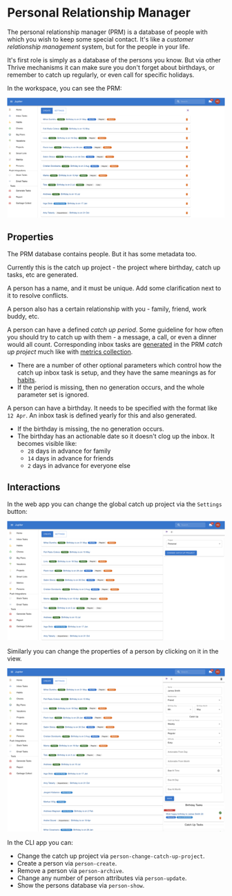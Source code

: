 # Personal Relationship Manager

The personal relationship manager (PRM) is a database of people with which you wish to keep some
special contact. It's like a _customer relationship management_ system, but for the people in
your life.

It's first role is simply as a database of the persons you know. But via other Thrive mechanisms
it can make sure you don't forget about birthdays, or remember to catch up regularly, or even
call for specific holidays.

In the workspace, you can see the PRM:

![PRM in Workspace](../assets/persons-overview.png)

## Properties

The PRM database contains people. But it has some metadata too.

Currently this is the catch up project - the project where birthday, catch up tasks, etc are
generated.

A person has a name, and it must be unique. Add some clarification next to it to resolve
conflicts.

A person also has a certain relationship with you - family, friend, work buddy, etc.

A person can have a defined _catch up period_. Some guideline for how often you should try to
catch up with them - a message, a call, or even a dinner would all count. Corresponding
inbox tasks are [generated](tasks-generation.md) in the PRM _catch up project_ much like
with [metrics collection](metrics.md).

* There are a number of other optional parameters which control how the catch up inbox task is
  setup, and they have the same meanings as for [habits](habits.md).
* If the period is missing, then no generation occurs, and the whole parameter set is ignored.

A person can have a birthday. It needs to be specified with the format like `12 Apr`. An
inbox task is defined yearly for this and also generated.

* If the birthday is missing, the no generation occurs.
* The birthday has an actionable date so it doesn't clog up the inbox. It becomes visible like:
  * `28` days in advance for family
  * `14` days in advance for friends
  * `2` days in advance for everyone else

## Interactions

In the web app you can change the global catch up project via the `Settings` button:

![Persons Settings](../assets/persons-settings.png)

Similarly you can change the properties of a person by clicking on it in the view.

![Metrics Entry Update](../assets/persons-update.png)

In the CLI app you can:

* Change the catch up project via `person-change-catch-up-project`.
* Create a person via `person-create`.
* Remove a person via `person-archive`.
* Change any number of person attributes via `person-update`.
* Show the persons database via `person-show`.

